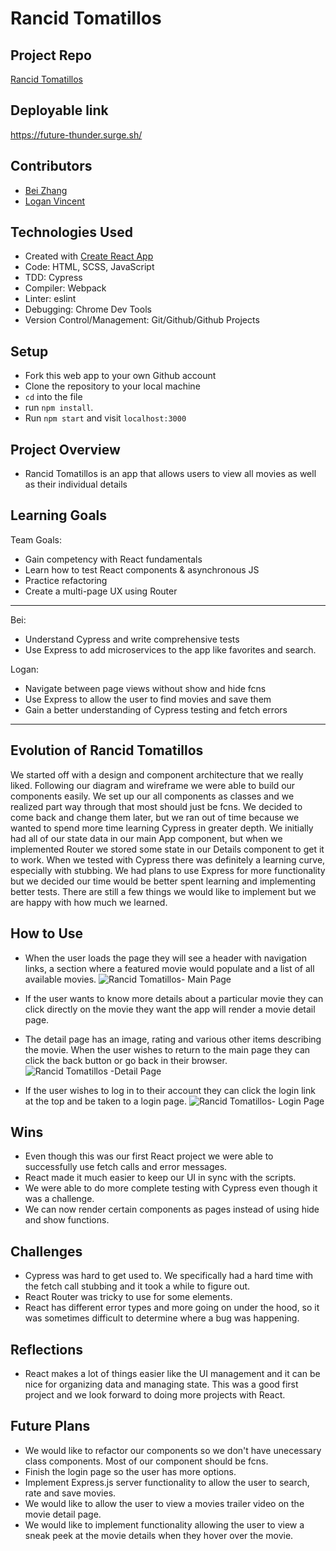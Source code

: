 # Rancid Tomatillos


## Project Repo
[Rancid Tomatillos](https://github.com/lokiandfengshui/rancid-tomatillos)


## Deployable link
https://future-thunder.surge.sh/


## Contributors

- [Bei Zhang](https://github.com/lokiandfengshui)
- [Logan Vincent](https://github.com/Logandv3)


## Technologies Used

* Created with [Create React App](https://github.com/facebook/create-react-app)
* Code: HTML, SCSS, JavaScript
* TDD: Cypress
* Compiler: Webpack
* Linter: eslint
* Debugging: Chrome Dev Tools
* Version Control/Management: Git/Github/Github Projects


## Setup

- Fork this web app to your own Github account
- Clone the repository to your local machine
- `cd` into the file
- run `npm install`.
- Run `npm start` and visit `localhost:3000`


## Project Overview

- Rancid Tomatillos is an app that allows users to view all movies as well as their individual details


## Learning Goals

Team Goals:
- Gain competency with React fundamentals
- Learn how to test React components & asynchronous JS
- Practice refactoring
- Create a multi-page UX using Router
---
Bei:
- Understand Cypress and write comprehensive tests
- Use Express to add microservices to the app like favorites and search.

Logan:
- Navigate between page views without show and hide fcns
- Use Express to allow the user to find movies and save them
- Gain a better understanding of Cypress testing and fetch errors
---


## Evolution of Rancid Tomatillos

We started off with a design and component architecture that we really liked.  Following our diagram and wireframe we were able to build our components easily.
We set up our all components as classes and we realized part way through that most should just be fcns.  We decided to come back and change them later, but we ran out of time because we wanted to spend more time learning Cypress in greater depth.  We initially had all of our state data in our main App component, but when we implemented Router we stored some state in our Details component to get it to work.  When we tested with Cypress there was definitely a learning curve, especially with stubbing.  We had plans to use Express for more functionality but we decided our time would be better spent learning and implementing better tests.  There are still a few things we would like to implement but we are happy with how much we learned. 


## How to Use

- When the user loads the page they will see a header with navigation links, a section where a featured movie would populate and a list of all available movies.
![Rancid Tomatillos- Main Page](https://user-images.githubusercontent.com/81990507/138781042-78712c2b-3920-4e4e-aa74-b755f6c18034.png)

- If the user wants to know more details about a particular movie they can click directly on the movie they want the app will render a movie detail page. 
- The detail page has an image, rating and various other items describing the movie.  When the user wishes to return to the main page they can click the back       button or go back in their browser.
![Rancid Tomatillos -Detail Page](https://user-images.githubusercontent.com/81990507/138781078-3a1765ff-04f7-46b3-9d43-b1c2ee1574a4.png)


- If the user wishes to log in to their account they can click the login link at the top and be taken to a login page.
![Rancid Tomatillos- Login Page](https://user-images.githubusercontent.com/81990507/138781118-ed6a7cfd-6327-4adc-bd5a-dc19a9c72e4a.png)



## Wins

- Even though this was our first React project we were able to successfully use fetch calls and error messages.
- React made it much easier to keep our UI in sync with the scripts.
- We were able to do more complete testing with Cypress even though it was a challenge.
- We can now render certain components as pages instead of using hide and show functions.

## Challenges

- Cypress was hard to get used to.  We specifically had a hard time with the fetch call stubbing and it took a while to figure out.
- React Router was tricky to use for some elements.
- React has different error types and more going on under the hood, so it was sometimes difficult to determine where a bug was happening.

## Reflections

- React makes a lot of things easier like the UI management and it can be nice for organizing data and managing state.  This was a good first project and we look   forward to doing more projects with React.


## Future Plans

- We would like to refactor our components so we don't have unecessary class components.  Most of our component should be fcns.
- Finish the login page so the user has more options.
- Implement Express.js server functionality to allow the user to search, rate and save movies.
- We would like to allow the user to view a movies trailer video on the movie detail page.
- We would like to implement functionality allowing the user to view a sneak peek at the movie details when they hover over the movie.
